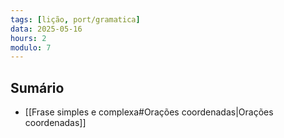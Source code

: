 ```yaml
---
tags: [lição, port/gramatica]
data: 2025-05-16
hours: 2
modulo: 7
---
```


## Sumário
- [[Frase simples e complexa#Orações coordenadas|Orações coordenadas]]
